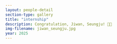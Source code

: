 ```yaml
---
layout: people-detail
section-type: gallery
title: "internship"
description: Congratulation, Jiwan, Seungju! 🥳🥳
img-filename: jiwan_seungju.jpg
year: 2025
---
```

